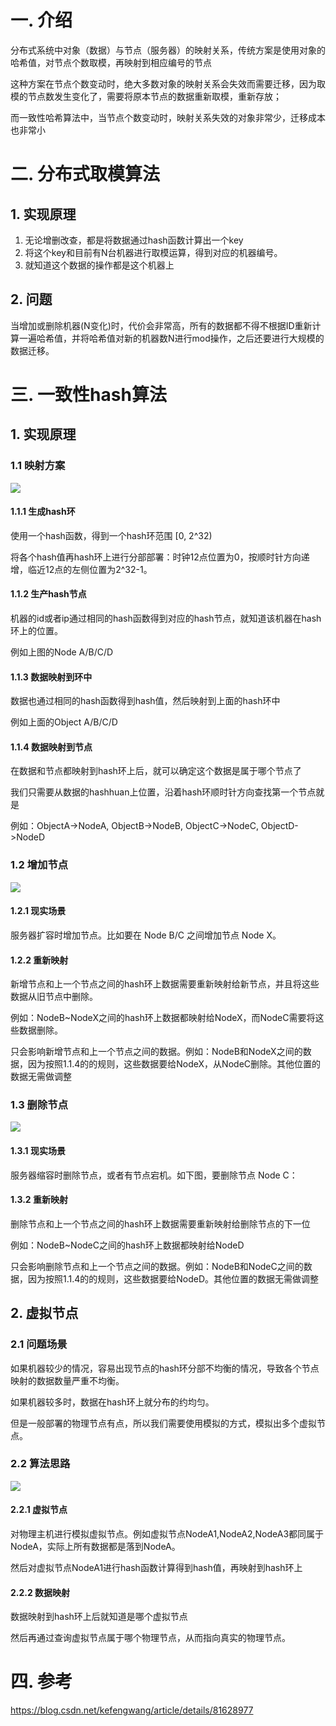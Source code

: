 # 一. 介绍

分布式系统中对象（数据）与节点（服务器）的映射关系，传统方案是使用对象的哈希值，对节点个数取模，再映射到相应编号的节点

这种方案在节点个数变动时，绝大多数对象的映射关系会失效而需要迁移，因为取模的节点数发生变化了，需要将原本节点的数据重新取模，重新存放；

而一致性哈希算法中，当节点个数变动时，映射关系失效的对象非常少，迁移成本也非常小

# 二. 分布式取模算法

## 1. 实现原理

1. 无论增删改查，都是将数据通过hash函数计算出一个key
2. 将这个key和目前有N台机器进行取模运算，得到对应的机器编号。
3. 就知道这个数据的操作都是这个机器上

## 2. 问题

当增加或删除机器(N变化)时，代价会非常高，所有的数据都不得不根据ID重新计算一遍哈希值，并将哈希值对新的机器数N进行mod操作，之后还要进行大规模的数据迁移。

# 三. 一致性hash算法

## 1. 实现原理

### 1.1 映射方案

![](/分布式/images/一致性hash算法.jpg)

#### 1.1.1 生成hash环

使用一个hash函数，得到一个hash环范围 [0, 2^32)

将各个hash值再hash环上进行分部部署：时钟12点位置为0，按顺时针方向递增，临近12点的左侧位置为2^32-1。

#### 1.1.2 生产hash节点

机器的id或者ip通过相同的hash函数得到对应的hash节点，就知道该机器在hash环上的位置。

例如上图的Node A/B/C/D

#### 1.1.3 数据映射到环中

数据也通过相同的hash函数得到hash值，然后映射到上面的hash环中

例如上面的Object A/B/C/D

#### 1.1.4 数据映射到节点

在数据和节点都映射到hash环上后，就可以确定这个数据是属于哪个节点了

我们只需要从数据的hashhuan上位置，沿着hash环顺时针方向查找第一个节点就是

例如：ObjectA->NodeA, ObjectB->NodeB, ObjectC->NodeC, ObjectD->NodeD

### 1.2 增加节点

![](/分布式/images/一致性hash增加节点.jpg)

#### 1.2.1 现实场景

服务器扩容时增加节点。比如要在 Node B/C 之间增加节点 Node X。

#### 1.2.2 重新映射

新增节点和上一个节点之间的hash环上数据需要重新映射给新节点，并且将这些数据从旧节点中删除。

例如：NodeB~NodeX之间的hash环上数据都映射给NodeX，而NodeC需要将这些数据删除。

只会影响新增节点和上一个节点之间的数据。例如：NodeB和NodeX之间的数据，因为按照1.1.4的的规则，这些数据要给NodeX，从NodeC删除。其他位置的数据无需做调整

### 1.3 删除节点

![](/分布式/images/一致性hash删除节点.jpg)

#### 1.3.1 现实场景

服务器缩容时删除节点，或者有节点宕机。如下图，要删除节点 Node C：

#### 1.3.2 重新映射

删除节点和上一个节点之间的hash环上数据需要重新映射给删除节点的下一位

例如：NodeB~NodeC之间的hash环上数据都映射给NodeD

只会影响删除节点和上一个节点之间的数据。例如：NodeB和NodeC之间的数据，因为按照1.1.4的的规则，这些数据要给NodeD。其他位置的数据无需做调整

## 2. 虚拟节点

### 2.1 问题场景

如果机器较少的情况，容易出现节点的hash环分部不均衡的情况，导致各个节点映射的数据数量严重不均衡。

如果机器较多时，数据在hash环上就分布的约均匀。

但是一般部署的物理节点有点，所以我们需要使用模拟的方式，模拟出多个虚拟节点。

### 2.2 算法思路

![](/分布式/images/一致性hash虚拟节点.jpg)

#### 2.2.1 虚拟节点

对物理主机进行模拟虚拟节点。例如虚拟节点NodeA1,NodeA2,NodeA3都同属于NodeA，实际上所有数据都是落到NodeA。

然后对虚拟节点NodeA1进行hash函数计算得到hash值，再映射到hash环上

#### 2.2.2 数据映射

数据映射到hash环上后就知道是哪个虚拟节点

然后再通过查询虚拟节点属于哪个物理节点，从而指向真实的物理节点。

# 四. 参考

https://blog.csdn.net/kefengwang/article/details/81628977